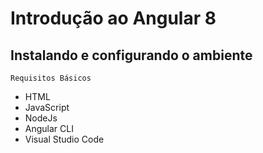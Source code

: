 # Introdução ao Angular 8

## Instalando e configurando o ambiente

`Requisitos Básicos`

- HTML
- JavaScript
- NodeJs
- Angular CLI
- Visual Studio Code

